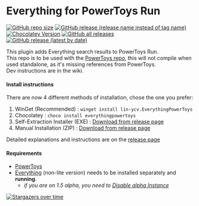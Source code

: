# Everything for PowerToys Run
[![GitHub repo size](https://img.shields.io/github/repo-size/lin-ycv/everythingpowertoys)](#)
[![GitHub release (release name instead of tag name)](https://img.shields.io/github/v/release/lin-ycv/everythingpowertoys)](https://github.com/lin-ycv/EverythingPowerToys/releases/latest)
[![Chocolatey Version](https://img.shields.io/chocolatey/v/everythingpowertoys)](https://community.chocolatey.org/packages/everythingpowertoys)
[![GitHub all releases](https://img.shields.io/github/downloads/lin-ycv/EverythingPowerToys/total)](https://github.com/lin-ycv/EverythingPowerToys/releases/)
[![GitHub release (latest by date)](https://img.shields.io/github/downloads/lin-ycv/everythingpowertoys/latest/total)](https://github.com/lin-ycv/EverythingPowerToys/releases/latest)

This plugin adds Everything search results to PowerToys Run.<br>
This repo is to be used with the [PowerToys repo](https://github.com/microsoft/PowerToys), this will not compile when used standalone, as it's missing references from PowerToys.<br>
Dev instructions are in the wiki.

#### Install instructions
There are now 4 different methods of installation, chose the one you prefer:
1) WinGet (Recommended) : `winget install lin-ycv.EverythingPowerToys`
2) Chocolatey : `choco install everythingpowertoys`
3) Self-Extraction Installer (EXE) : [Download from release page](https://github.com/lin-ycv/EverythingPowerToys/releases/latest)
4) Manual Installation (ZIP) : [Download from release page](https://github.com/lin-ycv/EverythingPowerToys/releases/latest)

Detailed explanations and instructions are on the [release page](https://github.com/lin-ycv/EverythingPowerToys/releases/latest)

#### Requirements
* [PowerToys](https://learn.microsoft.com/en-us/windows/powertoys/)
* [Everything](https://www.voidtools.com/) (non-lite version) needs to be installed separately and **running**.
  * *if you are on 1.5 alpha, you need to [Disable alpha Instance](https://github.com/lin-ycv/EverythingPowerToys/issues/74#issuecomment-1892511067)*


[![Stargazers over time](https://starchart.cc/lin-ycv/EverythingPowerToys.svg?variant=adaptive&axis=%23797979)](https://starchart.cc/lin-ycv/EverythingPowerToys)
